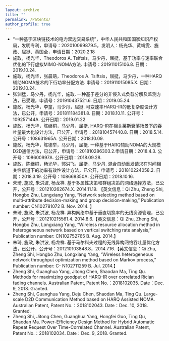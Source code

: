 ```yaml
---
layout: archive
title: ""
permalink: /Patents/
author_profile: true
---
```


* “一种基于区块链技术的电力双边交易系统”，中华人民共和国国家知识产权局，发明专利，申请号：202010099879.5，发明人：杨光华、黄靖雯、施政、屈挺、黄国全，申请日期：2020.2.18
* 施政，杨光华，Theodoros A. Tsiftsis，马少丹，屈挺，基于功率与速率联合优化的下行虚拟MIMO-NOMA方法. 申请号：201911015106.8. 日期：2019.10.24.
* 施政，杨光华，张晨萌，Theodoros A. Tsiftsis，屈挺，马少丹，一种HARQ辅助NOMA技术的下行功率分配方法. 申请号：201911015085.X. 日期：2019.10.24.
* 张渊猛，马少丹，杨光华，施政. 一种基于差分的非侵入式负载分解及监测方法，已受理，申请号：201910437521.6. 日期：2019.05.24.
* 施政，杨光华，李童，马少丹，屈挺. 可变速率HARQ-IR的低复杂度设计方法，已公开，申请号：201811184381.8. 日期：2018.10.11. 公开号：109257144A. 公开日期：2019.01.22
* 施政，杨光华，陈继桐，马少丹，屈挺. HARQ-IR在相关莱斯衰落场景下的吞吐量最大化设计方法，已公开，申请号：201810457440.8. 日期：2018.5.14. 公开号：108631965A. 公开日期：2018.10.09.
* 施政，杨光华，陈德举，马少丹，屈挺. 一种基于HARQ辅助NOMA的大规模D2D通信方法，已公开，申请号：201810286303.2.申请日期：2018.4.3. 公开号：108600997A. 公开日期：2018.09.28.
* 施政，陈继桐，杨光华，郭洪飞，屈挺，马少丹. 混合自动重发请求在时间相关性信道下的功率有效性设计方法，已公开，申请号：201810224058.2. 日期：2018.3.19. 公开号：108668350A. 公开日期：2018.10.16.
* 朱琦, 施政, 朱洪波, 杨龙祥. 基于多属性决策和群组决策的网络选择方法，已公开，公开号：201210262674.X. 2014.11.19. 【英文信息：Qi Zhu, Zheng Shi, Hongbo Zhu, Longxiang Yang, “Network selecting method based on multi-attribute decision-making and group decision-making,” Publication number: CN102781072 B. Nov. 2014. 】
* 朱琦, 施政, 朱洪波, 杨龙祥. 异构网络中基于垂直切换率的无线资源管理，已公开，公开号：201210215561.4. 2014.8.6.【英文信息：Qi Zhu, Zheng Shi, Hongbo Zhu, Longxiang Yang, “Wireless resource allocation method in heterogeneous network based on vertical switching rate analysis,” Publication number: CN102752765 B. Aug. 2014.】
* 朱琦,  施政,  朱洪波,  杨龙祥. 基于马尔科夫过程的无线异构网络吞吐量优化方法，已公开，公开号：201210103848.8，2014.7.16.【英文信息：Qi Zhu, Zheng Shi, Hongbo Zhu, Longxiang Yang, “Wireless heterogeneous network throughput optimization method based on Markov process,” Publication number: C- N102711259 B. Jul. 2014.】
* Zheng Shi, Guanghua Yang, Jitong Chen, Shaodan Ma, Ting Qu. Methods for maximizing goodput of HARQ-IR over correlated Rician fading channels. Australian Patent, Patent No.：2018102035. Date：Dec. 9, 2018. Granted.
* Zheng Shi, Guanghua Yang, Deju Chen, Shaodan Ma, Ting Qu. Large-scale D2D Communication Method based on HARQ Assisted NOMA. Australian Patent, Patent No.：2018102043. Date：Dec. 10, 2018. Granted.
* Zheng Shi, Jitong Chen, Guanghua Yang, Hongfei Guo, Ting Qu, Shaodan Ma. Power-Efficiency Design Method for Hybrid Automatic Repeat Request Over Time-Correlated Channel. Australian Patent, Patent No.：2018102034. Date：Dec. 9, 2018. Granted.



